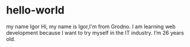# hello-world
my name Igor
Hi, my name is Igor,I'm from Grodno. I am learning web development because I want to try myself in the IT industry.
I’m 26 years old.


